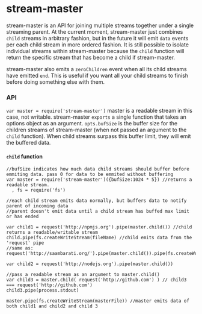 
# stream-master

stream-master is an API for joining multiple streams together under a single streaming parent.
At the current moment, stream-master just combines `child` streams in arbitrary fashion, but in the future
it will emit `data` events per each child stream in more ordered fashion. It is still possible to isolate individual streams
within stream-master because the `child` function will return the specific stream that has become a child if stream-master.

stream-master also emits a `zeroChildren` event when all its child streams have emitted `end`. This is useful
if you want all your child streams to finish before doing something else with them.


### API

`var master = require('stream-master')` master is a readable stream in this case, not writable.
stream-master `exports` a single function that takes an options object as an argument.
`opts.bufSize` is the  buffer size for the children streams of stream-master (when not passed an argument to the `child` function).
When child streams surpass this buffer limit, they will emit the buffered data.

#### `child` function

    //bufSize indicates how much data child streams should buffer before emmiting data. pass 0 for data to be emmited without buffering
    var master = require('stream-master')({bufSize:1024 * 5}) //returns a readable stream.
      , fs = require('fs')

    //each child stream emits data normally, but buffers data to notify parent of incoming data
    //parent doesn't emit data until a child stream has buffed max limit or has ended

    var child1 = request('http://npmjs.org').pipe(master.child()) //child returns a readable/writable stream
    child.pipe(fs.createWriteStream(fileName) //child emits data from the 'request' pipe
    //same as:   request('http://saambarati.org/').pipe(master.child()).pipe(fs.createWriteStream(fileName))

    var child2 = request('http://nodejs.org').pipe(master.child())

    //pass a readable stream as an argument to master.child()
    var child3 = master.child( request('http://github.com') ) // child3 === request('http://github.com')
    child3.pipe(process.stdout)

    master.pipe(fs.createWriteStream(masterFile)) //master emits data of both child1 and child2 and child 3

